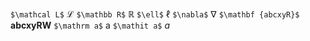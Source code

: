 `$\mathcal L$`	       $\mathcal L$
`$\mathbb R$`	           $\mathbb R$
`$\ell$`	               $\ell$
`$\nabla$`               $\nabla$
`$\mathbf {abcxyR}$` $\mathbf {abcxyRW}$
`$\mathrm a$`           $\mathrm a$
`$\mathit a$`           $\mathit a$ 
$\textit{$$}$
